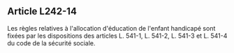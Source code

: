 ## Article L242-14

Les règles relatives à l'allocation d'éducation de l'enfant handicapé sont fixées par les dispositions des articles
L. 541-1, L. 541-2, L. 541-3 et L. 541-4 du code de la sécurité sociale.


